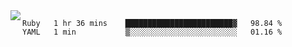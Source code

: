 

<a href="https://github.com/anuraghazra/github-readme-stats">
  <img align="left" src="https://github-readme-stats.vercel.app/api?username=kfly8&count_private=true&show_icons=true&theme=calm" />
</a>


<!--START_SECTION:waka-->

```text
Ruby   1 hr 36 mins    ████████████████████████▓   98.84 %
YAML   1 min           ▒░░░░░░░░░░░░░░░░░░░░░░░░   01.16 %
```

<!--END_SECTION:waka-->
